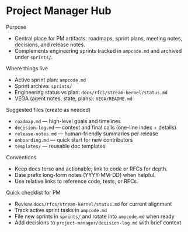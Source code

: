 # Project Manager Hub

Purpose

- Central place for PM artifacts: roadmaps, sprint plans, meeting notes, decisions, and release notes.
- Complements engineering sprints tracked in `ampcode.md` and archived under `sprints/`.

Where things live

- Active sprint plan: `ampcode.md`
- Sprint archive: `sprints/`
- Engineering status vs plan: `docs/rfcs/stream-kernel/status.md`
- VEGA (agent notes, state, plans): `VEGA/README.md`

Suggested files (create as needed)

- `roadmap.md` — high-level goals and timelines
- `decision-log.md` — context and final calls (one-line index + details)
- `release-notes.md` — human-friendly summaries per release
- `onboarding.md` — quick start for new contributors
- `templates/` — reusable doc templates

Conventions

- Keep docs terse and actionable; link to code or RFCs for depth.
- Date prefix long-form notes (YYYY-MM-DD) when helpful.
- Use relative links to reference code, tests, or RFCs.

Quick checklist for PM

- Review `docs/rfcs/stream-kernel/status.md` for current alignment
- Track active sprint tasks in `ampcode.md`
- File new sprints in `sprints/` and rotate into `ampcode.md` when ready
- Add decisions to `project-manager/decision-log.md` with brief context
